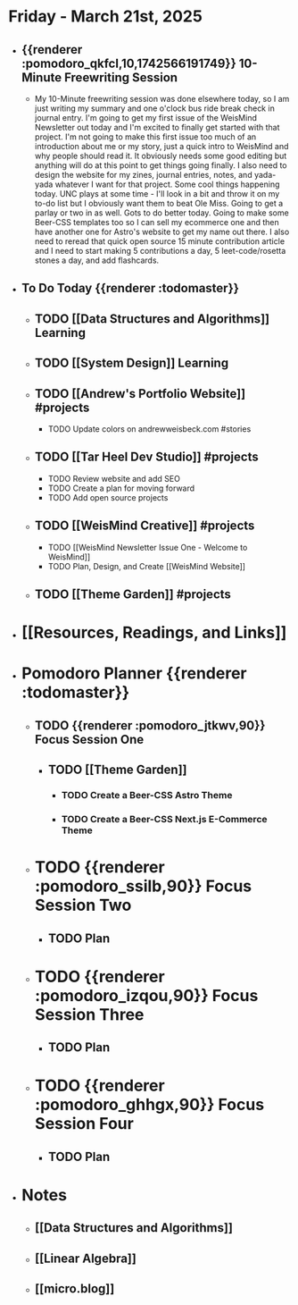 # Friday - March 21st, 2025
- ## {{renderer :pomodoro_qkfcl,10,1742566191749}}  10-Minute Freewriting Session
	- My 10-Minute freewriting session was done elsewhere today, so I am just writing my summary and one o'clock bus ride break check in journal entry. I'm going to get my first issue of the WeisMind Newsletter out today and I'm excited to finally get started with that project. I'm not going to make this first issue too much of an introduction about me or my story, just a quick intro to WeisMind and why people should read it. It obviously needs some good editing but anything will do at this point to get things going finally. I also need to design the website for my zines, journal entries, notes, and yada-yada whatever I want for that project. Some cool things happening today. UNC plays at some time - I'll look in a bit and throw it on my to-do list but I obviously want them to beat Ole Miss. Going to get a parlay or two in as well. Gots to do better today. Going to make some Beer-CSS templates too so I can sell my ecommerce one and then have another one for Astro's website to get my name out there. I also need to reread that quick open source 15 minute contribution article and I need to start making 5 contributions a day, 5 leet-code/rosetta stones a day, and add flashcards.
- ## To Do Today {{renderer :todomaster}}
	- ## TODO [[Data Structures and Algorithms]] Learning
	- ## TODO [[System Design]] Learning
	- ## TODO [[Andrew's Portfolio Website]] #projects
		- TODO Update colors on andrewweisbeck.com #stories
	- ## TODO [[Tar Heel Dev Studio]] #projects
		- TODO Review website and add SEO
		- TODO Create a plan for moving forward
		- TODO Add open source projects
	- ## TODO [[WeisMind Creative]] #projects
		- TODO [[WeisMind Newsletter Issue One - Welcome to WeisMind]]
		- TODO Plan, Design, and Create [[WeisMind Website]]
	- ## TODO [[Theme Garden]] #projects
- # [[Resources, Readings, and Links]]
- # Pomodoro Planner {{renderer :todomaster}}
	- ## TODO {{renderer :pomodoro_jtkwv,90}}  Focus Session One
		- ## TODO [[Theme Garden]]
			- ### TODO Create a Beer-CSS Astro Theme
			- ### TODO Create a Beer-CSS Next.js E-Commerce Theme
	- # TODO {{renderer :pomodoro_ssilb,90}} Focus Session Two
		- ## TODO Plan
	- # TODO {{renderer :pomodoro_izqou,90}} Focus Session Three
		- ## TODO Plan
	- # TODO {{renderer :pomodoro_ghhgx,90}} Focus Session Four
		- ## TODO Plan
- # Notes
	- ## [[Data Structures and Algorithms]]
	- ## [[Linear Algebra]]
	- ## [[micro.blog]]